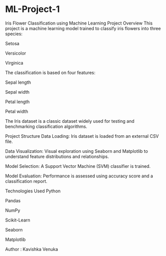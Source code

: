 # ML-Project-1

Iris Flower Classification using Machine Learning
Project Overview
This project is a machine learning model trained to classify iris flowers into three species:

Setosa

Versicolor

Virginica

The classification is based on four features:

Sepal length

Sepal width

Petal length

Petal width

The Iris dataset is a classic dataset widely used for testing and benchmarking classification algorithms.

Project Structure
Data Loading: Iris dataset is loaded from an external CSV file.

Data Visualization: Visual exploration using Seaborn and Matplotlib to understand feature distributions and relationships.

Model Selection: A Support Vector Machine (SVM) classifier is trained.

Model Evaluation: Performance is assessed using accuracy score and a classification report.

Technologies Used
Python

Pandas

NumPy

Scikit-Learn

Seaborn

Matplotlib


Author : Kavishka Venuka